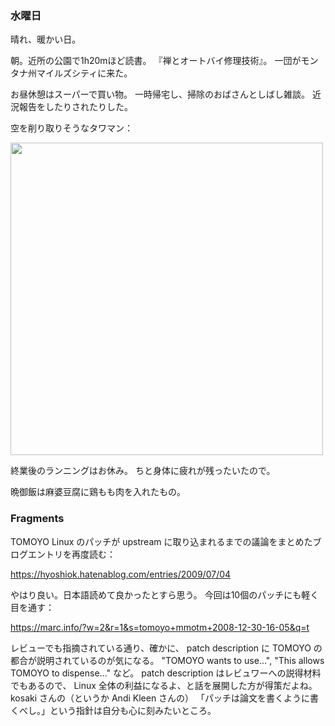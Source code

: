 ### 水曜日

晴れ、暖かい日。

朝。近所の公園で1h20mほど読書。
『禅とオートバイ修理技術』。
一団がモンタナ州マイルズシティに来た。

お昼休憩はスーパーで買い物。
一時帰宅し、掃除のおばさんとしばし雑談。
近況報告をしたりされたりした。

空を削り取りそうなタワマン：

<img src="https://i.imgur.com/ujkPAyL.jpg" width="500">

終業後のランニングはお休み。
ちと身体に疲れが残ったいたので。

晩御飯は麻婆豆腐に鶏もも肉を入れたもの。

### Fragments

TOMOYO Linux のパッチが upstream に取り込まれるまでの議論をまとめたブログエントリを再度読む：

https://hyoshiok.hatenablog.com/entries/2009/07/04

やはり良い。日本語読めて良かったとすら思う。
今回は10個のパッチにも軽く目を通す：

https://marc.info/?w=2&r=1&s=tomoyo+mmotm+2008-12-30-16-05&q=t

レビューでも指摘されている通り、確かに、
patch description に TOMOYO の都合が説明されているのが気になる。
"TOMOYO wants to use...", "This allows TOMOYO to dispense..." など。
patch description はレビュワーへの説得材料でもあるので、
Linux 全体の利益になるよ、と話を展開した方が得策だよね。
kosaki さんの（というか Andi Kleen さんの）
「パッチは論文を書くように書くべし。」という指針は自分も心に刻みたいところ。